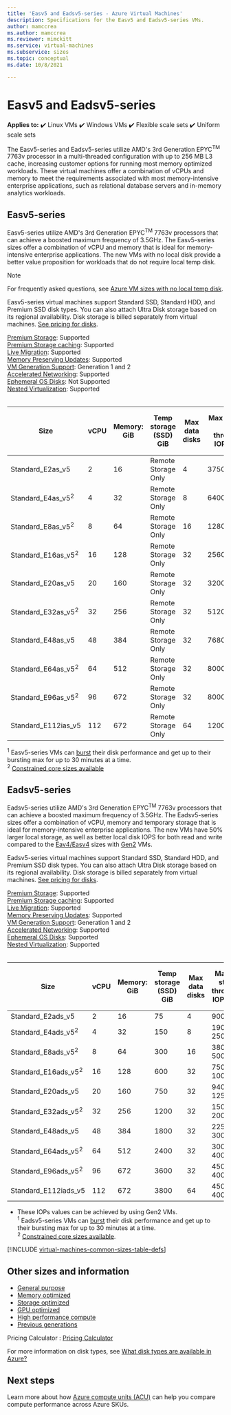 ```yaml
---
title: 'Easv5 and Eadsv5-series - Azure Virtual Machines'
description: Specifications for the Easv5 and Eadsv5-series VMs.
author: mamccrea 
ms.author: mamccrea
ms.reviewer: mimckitt
ms.service: virtual-machines
ms.subservice: sizes
ms.topic: conceptual 
ms.date: 10/8/2021

---
```


# Easv5 and Eadsv5-series

**Applies to:** :heavy_check_mark: Linux VMs :heavy_check_mark: Windows VMs :heavy_check_mark: Flexible scale sets :heavy_check_mark: Uniform scale sets

The Easv5-series and Eadsv5-series utilize AMD's 3rd Generation EPYC<sup>TM</sup> 7763v processor in a multi-threaded configuration with up to 256 MB L3 cache, increasing customer options for running most memory optimized workloads. These virtual machines offer a combination of vCPUs and memory to meet the requirements associated with most memory-intensive enterprise applications, such as relational database servers and in-memory analytics workloads.

## Easv5-series

Easv5-series utilize AMD's 3rd Generation EPYC<sup>TM</sup> 7763v processors that can achieve a boosted maximum frequency of 3.5GHz. The Easv5-series sizes offer a combination of vCPU and memory that is ideal for memory-intensive enterprise applications. The new VMs with no local disk provide a better value proposition for workloads that do not require local temp disk.

> [!NOTE]
> For frequently asked questions, see [Azure VM sizes with no local temp disk](azure-vms-no-temp-disk.yml).

Easv5-series virtual machines support Standard SSD, Standard HDD, and Premium SSD disk types. You can also attach Ultra Disk storage based on its regional availability. Disk storage is billed separately from virtual machines. [See pricing for disks](https://azure.microsoft.com/pricing/details/managed-disks/).

[Premium Storage](premium-storage-performance.md): Supported <br>
[Premium Storage caching](premium-storage-performance.md): Supported <br>
[Live Migration](maintenance-and-updates.md): Supported <br>
[Memory Preserving Updates](maintenance-and-updates.md): Supported <br>
[VM Generation Support](generation-2.md): Generation 1 and 2 <br>
[Accelerated Networking](../virtual-network/create-vm-accelerated-networking-cli.md): Supported <br>
[Ephemeral OS Disks](ephemeral-os-disks.md): Not Supported <br>
[Nested Virtualization](/virtualization/hyper-v-on-windows/user-guide/nested-virtualization): Supported <br>
<br>

| Size | vCPU | Memory: GiB | Temp storage (SSD) GiB | Max data disks | Max uncached disk throughput: IOPS/MBps | Max burst uncached disk throughput: IOPS/MBps<sup>1</sup> | Max NICs | Max network bandwidth (Mbps) |
|---|---|---|---|---|---|---|---|---|
| Standard_E2as_v5              | 2   | 16  | Remote Storage Only | 4  | 3750/82      | 10000/600   | 2 | 12500 |
| Standard_E4as_v5<sup>2</sup>  | 4   | 32  | Remote Storage Only | 8  | 6400/144     | 20000/600   | 2 | 12500 |
| Standard_E8as_v5<sup>2</sup>  | 8   | 64  | Remote Storage Only | 16 | 12800/200    | 20000/600   | 4 | 12500 |
| Standard_E16as_v5<sup>2</sup> | 16  | 128 | Remote Storage Only | 32 | 25600/384    | 40000/800   | 8 | 12500 |
| Standard_E20as_v5             | 20  | 160 | Remote Storage Only | 32 | 32000/480    | 64000/1000  | 8 | 12500 |
| Standard_E32as_v5<sup>2</sup> | 32  | 256 | Remote Storage Only | 32 | 51200/768    | 80000/1600  | 8 | 16000 |
| Standard_E48as_v5             | 48  | 384 | Remote Storage Only | 32 | 76800/1152   | 80000/2000  | 8 | 24000 |
| Standard_E64as_v5<sup>2</sup> | 64  | 512 | Remote Storage Only | 32 | 80000/1200   | 80000/2000  | 8 | 32000 |
| Standard_E96as_v5<sup>2</sup> | 96  | 672 | Remote Storage Only | 32 | 80000/1600   | 80000/2000  | 8 | 40000 |
| Standard_E112ias_v5           | 112 | 672 | Remote Storage Only | 64 | 1200000/2000 | 120000/2000 | 8 | 50000 |

<sup>1</sup> Easv5-series VMs can [burst](disk-bursting.md) their disk performance and get up to their bursting max for up to 30 minutes at a time.<br>
<sup>2</sup> [Constrained core sizes available](constrained-vcpu.md)



## Eadsv5-series

Eadsv5-series utilize AMD's 3rd Generation EPYC<sup>TM</sup> 7763v processors that can achieve a boosted maximum frequency of 3.5GHz. The Eadsv5-series sizes offer a combination of vCPU, memory and temporary storage that is ideal for memory-intensive enterprise applications. The new VMs have 50% larger local storage, as well as better local disk IOPS for both read and write compared to the [Eav4/Easv4](eav4-easv4-series.md) sizes with [Gen2](generation-2.md) VMs.

Eadsv5-series virtual machines support Standard SSD, Standard HDD, and Premium SSD disk types. You can also attach Ultra Disk storage based on its regional availability. Disk storage is billed separately from virtual machines. [See pricing for disks](https://azure.microsoft.com/pricing/details/managed-disks/).

[Premium Storage](premium-storage-performance.md): Supported <br>
[Premium Storage caching](premium-storage-performance.md): Supported <br>
[Live Migration](maintenance-and-updates.md): Supported <br>
[Memory Preserving Updates](maintenance-and-updates.md): Supported <br>
[VM Generation Support](generation-2.md): Generation 1 and 2 <br>
[Accelerated Networking](../virtual-network/create-vm-accelerated-networking-cli.md): Supported <br>
[Ephemeral OS Disks](ephemeral-os-disks.md): Supported <br>
[Nested Virtualization](/virtualization/hyper-v-on-windows/user-guide/nested-virtualization): Supported <br>
<br>

| Size | vCPU | Memory: GiB | Temp storage (SSD) GiB | Max data disks | Max temp storage throughput: IOPS/MBps | Max uncached disk throughput: IOPS/MBps | Max burst uncached disk throughput: IOPS/MBps<sup>1</sup> | Max NICs | Max network bandwidth (Mbps) |
|---|---|---|---|---|---|---|---|---|---|
| Standard_E2ads_v5              | 2   | 16  | 75   | 4  | 9000 / 125    | 3750/82       | 10000/600   | 2 | 12500 |
| Standard_E4ads_v5<sup>2</sup>  | 4   | 32  | 150  | 8  | 19000 / 250   | 6400/144      | 20000/600   | 2 | 12500 |
| Standard_E8ads_v5<sup>2</sup>  | 8   | 64  | 300  | 16 | 38000 / 500   | 12800/200     | 20000/600   | 4 | 12500 |
| Standard_E16ads_v5<sup>2</sup> | 16  | 128 | 600  | 32 | 75000 / 1000  | 25600/384     | 40000/800   | 8 | 12500 |
| Standard_E20ads_v5             | 20  | 160 | 750  | 32 | 94000 / 1250  | 32000/480     | 64000/1000  | 8 | 12500 |
| Standard_E32ads_v5<sup>2</sup> | 32  | 256 | 1200 | 32 | 150000 / 2000 | 51200/768     | 80000/1600  | 8 | 16000 |
| Standard_E48ads_v5             | 48  | 384 | 1800 | 32 | 225000 / 3000 | 76800/1152    | 80000/2000  | 8 | 24000 |
| Standard_E64ads_v5<sup>2</sup> | 64  | 512 | 2400 | 32 | 300000 / 4000 | 80000/1200    | 80000/2000  | 8 | 32000 |
| Standard_E96ads_v5<sup>2</sup> | 96  | 672 | 3600 | 32 | 450000 / 4000 | 80000/1600    | 80000/2000  | 8 | 40000 |
| Standard_E112iads_v5           | 112 | 672 | 3800 | 64 | 450000 / 4000 | 120000/2000   | 120000/2000 | 8 | 50000 |

* These IOPs values can be achieved by using Gen2 VMs.<br>
<sup>1</sup> Eadsv5-series VMs can [burst](disk-bursting.md) their disk performance and get up to their bursting max for up to 30 minutes at a time.<br>
<sup>2</sup> [Constrained core sizes available](constrained-vcpu.md).


[!INCLUDE [virtual-machines-common-sizes-table-defs](../../includes/virtual-machines-common-sizes-table-defs.md)]

## Other sizes and information

- [General purpose](sizes-general.md)
- [Memory optimized](sizes-memory.md)
- [Storage optimized](sizes-storage.md)
- [GPU optimized](sizes-gpu.md)
- [High performance compute](sizes-hpc.md)
- [Previous generations](sizes-previous-gen.md)

Pricing Calculator : [Pricing Calculator](https://azure.microsoft.com/pricing/calculator/)

For more information on disk types, see [What disk types are available in Azure?](disks-types.md)

## Next steps

Learn more about how [Azure compute units (ACU)](acu.md) can help you compare compute performance across Azure SKUs.
